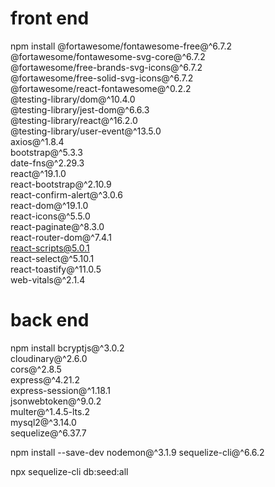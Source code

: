 # front end

npm install @fortawesome/fontawesome-free@^6.7.2 \
@fortawesome/fontawesome-svg-core@^6.7.2 \
@fortawesome/free-brands-svg-icons@^6.7.2 \
@fortawesome/free-solid-svg-icons@^6.7.2 \
@fortawesome/react-fontawesome@^0.2.2 \
@testing-library/dom@^10.4.0 \
@testing-library/jest-dom@^6.6.3 \
@testing-library/react@^16.2.0 \
@testing-library/user-event@^13.5.0 \
axios@^1.8.4 \
bootstrap@^5.3.3 \
date-fns@^2.29.3 \
react@^19.1.0 \
react-bootstrap@^2.10.9 \
react-confirm-alert@^3.0.6 \
react-dom@^19.1.0 \
react-icons@^5.5.0 \
react-paginate@^8.3.0 \
react-router-dom@^7.4.1 \
react-scripts@5.0.1 \
react-select@^5.10.1 \
react-toastify@^11.0.5 \
web-vitals@^2.1.4

# back end

npm install bcryptjs@^3.0.2 \
cloudinary@^2.6.0 \
cors@^2.8.5 \
express@^4.21.2 \
express-session@^1.18.1 \
jsonwebtoken@^9.0.2 \
multer@^1.4.5-lts.2 \
mysql2@^3.14.0 \
sequelize@^6.37.7

npm install --save-dev nodemon@^3.1.9 sequelize-cli@^6.6.2

npx sequelize-cli db:seed:all
